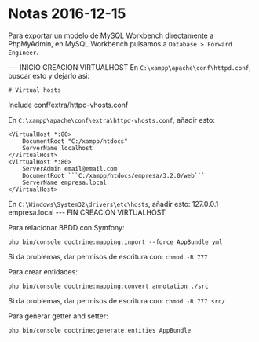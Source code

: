 # Notas 2016-12-15

Para exportar un modelo de MySQL Workbench directamente a PhpMyAdmin, en MySQL Workbench pulsamos a ```Database > Forward Engineer```.

--- INICIO CREACION VIRTUALHOST
En ```C:\xampp\apache\conf\httpd.conf```, buscar esto y dejarlo asi:

	# Virtual hosts
Include conf/extra/httpd-vhosts.conf


En ```C:\xampp\apache\conf\extra\httpd-vhosts.conf```, añadir esto:
```
<VirtualHost *:80>
	DocumentRoot "C:/xampp/htdocs"
	ServerName localhost
</VirtualHost>
<VirtualHost *:80>
	ServerAdmin email@email.com
	DocumentRoot ```C:/xampp/htdocs/empresa/3.2.0/web```
	ServerName empresa.local
</VirtualHost>
```

En ```C:\Windows\System32\drivers\etc\hosts```, añadir esto:
	127.0.0.1       empresa.local
--- FIN CREACION VIRTUALHOST

Para relacionar BBDD con Symfony:

```
php bin/console doctrine:mapping:inport --force AppBundle yml
```
Si da problemas, dar permisos de escritura con: ```chmod -R 777```

Para crear entidades:
```composer
php bin/console doctrine:mapping:convert annotation ./src
```
Si da problemas, dar permisos de escritura con: ```chmod -R 777 src/```

Para generar getter and setter:
```
php bin/console doctrine:generate:entities AppBundle
```